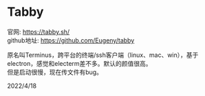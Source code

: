 # Tabby

官网: https://tabby.sh/  
github地址: https://github.com/Eugeny/tabby  

原名叫Terminus，跨平台的终端/ssh客户端（linux、mac、win），基于electron，感觉和electerm差不多。默认的颜值很高。  
但是启动很慢，现在传文件有bug。  


2022/4/18  

